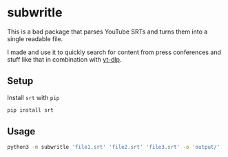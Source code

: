 # subwritle

This is a bad package that parses YouTube SRTs and turns them into a single readable file.

I made and use it to quickly search for content from press conferences and stuff like that in combination with [yt-dlp](https://github.com/yt-dlp/yt-dlp).

## Setup

Install `srt` with `pip`

```sh
pip install srt
```

## Usage

```sh
python3 -m subwritle 'file1.srt' 'file2.srt' 'file3.srt' -o 'output/'
```
